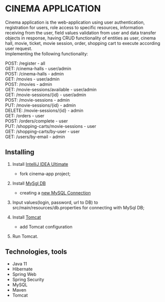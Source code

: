 # CINEMA APPLICATION

Cinema application is the web-application using user authentication, registration for users, 
role access to specific resources, information receiving from the user, field values validation 
from user and data transfer objects in response, having CRUD functionality of entities as user, 
cinema hall, movie, ticket, movie session, order, shopping cart to execute according user request.   
Implementing the following functionality:

POST: /register - all  
GET: /cinema-halls - user/admin  
POST: /cinema-halls - admin  
GET: /movies - user/admin  
POST: /movies - admin  
GET: /movie-sessions/available - user/admin  
GET: /movie-sessions/{id} - user/admin  
POST: /movie-sessions - admin  
PUT: /movie-sessions/{id} - admin  
DELETE: /movie-sessions/{id} - admin  
GET: /orders - user  
POST: /orders/complete - user  
PUT: /shopping-carts/movie-sessions - user  
GET: /shopping-carts/by-user - user  
GET: /users/by-email - admin

## Installing
1. Install [IntelliJ IDEA Ultimate](https://www.jetbrains.com/ru-ru/idea/download)
    - fork cinema-app project;
   
2. Install [MySgl DB](https://dev.mysql.com/doc/refman/8.0/en/installing.html)
    - creating a [new MySQL Connection](https://dev.mysql.com/doc/workbench/en/wb-getting-started-tutorial-create-connection.html)
3. Input values(login, password, url to DB) to src/main/resources/db.properties for connecting 
   with MySql DB;
4. Install [Tomcat](https://archive.apache.org/dist/tomcat/tomcat-9/v9.0.50/bin/)
    - add Tomcat configuration

5. Run Tomcat.

## Technologies, tools


- Java 11
- Hibernate
- Spring Web
- Spring Security
- MySQL
- Maven
- Tomcat
